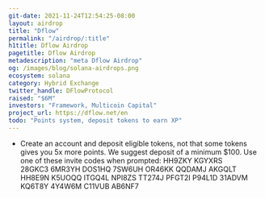 ```yaml
---
git-date: 2021-11-24T12:54:25-08:00
layout: airdrop
title: "Dflow"
permalink: "/airdrop/:title"
h1title: Dflow Airdrop
pagetitle: Dflow Airdrop
metadescription: "meta Dflow Airdrop"
og: /images/blog/solana-airdrops.png
ecosystem: solana
category: Hybrid Exchange
twitter_handle: DFlowProtocol
raised: "$6M"
investors: "Framework, Multicoin Capital"
project_url: https://dflow.net/en
todo: "Points system, deposit tokens to earn XP"
---
```


- Create an account and deposit eligible tokens, not that some tokens gives you 5x more points. We suggest deposit of a minimum $100.
Use one of these invite codes when prompted:
HH9ZKY
KGYXRS  
28GKC3
6MR3YH
DOS1HQ
7SW6UH
OR46KK
QQDAMJ
AKGQLT
HH8E9N
K5UOQQ
ITGQ4L
NPI8ZS
TT274J
PFGT2I
P94L1D
31ADVM
KQ6T8Y
4Y4W6M
C11VUB
AB6NF7
